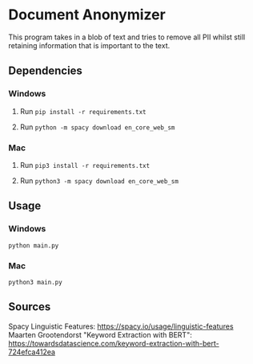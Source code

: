 # Document Anonymizer
This program takes in a blob of text and tries to remove all PII whilst still retaining information that is important to the text.

## Dependencies

### Windows
1. Run ```pip install -r requirements.txt```<br/>

2. Run ```python -m spacy download en_core_web_sm```

### Mac
1. Run ```pip3 install -r requirements.txt```<br/>

2. Run ```python3 -m spacy download en_core_web_sm```

## Usage

### Windows
```python main.py```

### Mac
```python3 main.py```

## Sources
Spacy Linguistic Features: https://spacy.io/usage/linguistic-features <br/>
Maarten Grootendorst "Keyword Extraction with BERT": https://towardsdatascience.com/keyword-extraction-with-bert-724efca412ea <br/>
